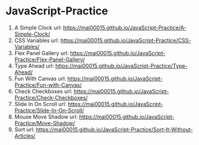 # JavaScript-Practice
1. A Simple Clock url: https://mai00015.github.io/JavaScript-Practice/A-Simple-Clock/
2. CSS Variables url: https://mai00015.github.io/JavaScript-Practice/CSS-Variables/
3. Flex Panel Gallery url: https://mai00015.github.io/JavaScript-Practice/Flex-Panel-Gallery/
4. Type Ahead url: https://mai00015.github.io/JavaScript-Practice/Type-Ahead/
5. Fun With Canvas url: https://mai00015.github.io/JavaScript-Practice/Fun-with-Canvas/
6. Check Checkboxes url: https://mai00015.github.io/JavaScript-Practice/Check-Checkboxes/
7. Slide In On Scroll url: https://mai00015.github.io/JavaScript-Practice/Slide-In-On-Scroll/
8. Mouse Move Shadow url: https://mai00015.github.io/JavaScript-Practice/Move-Shadow/
9. Sort url: https://mai00015.github.io/JavaScript-Practice/Sort-It-Without-Articles/
